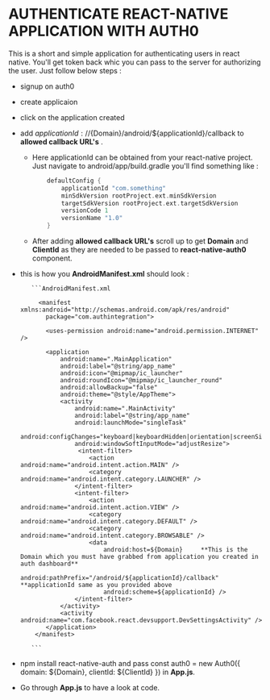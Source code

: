 # AUTHENTICATE REACT-NATIVE APPLICATION WITH AUTH0

  This is a short and simple application for authenticating users in react native. You'll get token back whic you can pass to the server for authorizing the user. Just follow below steps :

   - signup on auth0

   - create applicaion 
   
   - click on the application created 
   
   - add ${applicationId}://${Domain}/android/${applicationId}/callback to **allowed callback URL's** .
   
        * Here applicationId can be obtained from your react-native project. Just navigate to android/app/build.gradle you'll find something like :
            
            ```build.gradle
                defaultConfig {
                    applicationId "com.something"
                    minSdkVersion rootProject.ext.minSdkVersion
                    targetSdkVersion rootProject.ext.targetSdkVersion
                    versionCode 1
                    versionName "1.0"
                }
            ```
            
        * After adding **allowed callback URL's** scroll up to get **Domain** and **ClientId** as they are needed to be passed to **react-native-auth0** component.
        
   - this is how you **AndroidManifest.xml** should look :
   
            ```AndroidManifest.xml
            
              <manifest xmlns:android="http://schemas.android.com/apk/res/android"
                package="com.authintegration">

                <uses-permission android:name="android.permission.INTERNET" />

                <application
                    android:name=".MainApplication"
                    android:label="@string/app_name"
                    android:icon="@mipmap/ic_launcher"
                    android:roundIcon="@mipmap/ic_launcher_round"
                    android:allowBackup="false"
                    android:theme="@style/AppTheme">
                    <activity
                        android:name=".MainActivity"
                        android:label="@string/app_name"
                        android:launchMode="singleTask"
                        android:configChanges="keyboard|keyboardHidden|orientation|screenSize"
                        android:windowSoftInputMode="adjustResize">
                         <intent-filter>
                            <action android:name="android.intent.action.MAIN" />
                            <category android:name="android.intent.category.LAUNCHER" />
                        </intent-filter>
                        <intent-filter>
                            <action android:name="android.intent.action.VIEW" />
                            <category android:name="android.intent.category.DEFAULT" />
                            <category android:name="android.intent.category.BROWSABLE" />
                            <data
                                android:host=${Domain}     **This is the Domain which you must have grabbed from application you created in auth dashboard**
                                android:pathPrefix="/android/${applicationId}/callback" **applicationId same as you provided above
                                android:scheme=${applicationId} />
                        </intent-filter>
                    </activity>
                    <activity android:name="com.facebook.react.devsupport.DevSettingsActivity" />
                </application>
             </manifest>

            ```
            
  - npm install react-native-auth and pass const auth0 = new Auth0({ domain: ${Domain}, clientId: ${ClientId} }) in **App.js**.
    
  - Go through **App.js** to have a look at code.